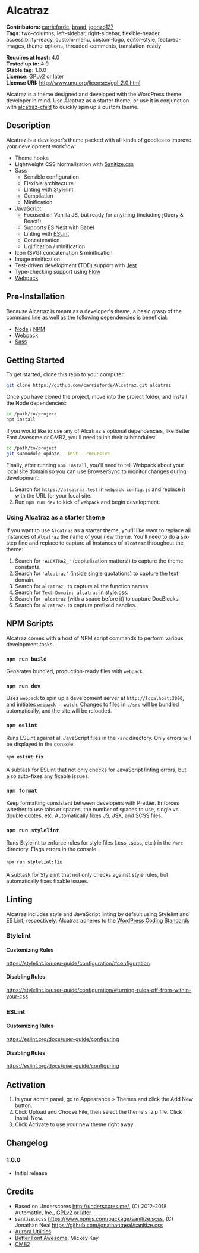 # Alcatraz

**Contributors:** [carrieforde](https://profiles.wordpress.org/carrieforde), [braad](https://profiles.wordpress.org/braad), [jgonzo127](https://profiles.wordpress.org/jgonzo127)  
**Tags:** two-columns, left-sidebar, right-sidebar, flexible-header, accessibility-ready, custom-menu, custom-logo, editor-style, featured-images, theme-options, threaded-comments, translation-ready  

**Requires at least:** 4.0  
**Tested up to:** 4.9  
**Stable tag:** 1.0.0  
**License:** GPLv2 or later  
**License URI:** http://www.gnu.org/licenses/gpl-2.0.html  

Alcatraz is a theme designed and developed with the WordPress theme developer in mind. Use Alcatraz as a starter theme, or use it in conjunction with [alcatraz-child](https://github.com/carrieforde/alcatraz-child) to quickly spin up a custom theme.

## Description

Alcatraz is a developer's theme packed with all kinds of goodies to improve your development workflow:

- Theme hooks
- Lightweight CSS Normalization with [Sanitize.css](https://github.com/jonathantneal/sanitize.css)
- Sass
  * Sensible configuration
  * Flexible architecture
  * Linting with [Stylelint](https://stylelint.io/)
  * Compilation
  * Minification
- JavaScript
  * Focused on Vanilla JS, but ready for anything (including jQuery & React!)
  * Supports ES Next with Babel
  * Linting with [ESLint](https://eslint.org/)
  * Concatenation
  * Uglification / minification
- Icon (SVG) concatenation & minification
- Image minification
- Test-driven development (TDD) support with [Jest](https://facebook.github.io/jest/)
- Type-checking support using [Flow](https://flow.org/en/)
- [Webpack](https://webpack.js.org/)

## Pre-Installation

Because Alcatraz is meant as a developer's theme, a basic grasp of the command line as well as the following dependencies is beneficial:

* [Node](http://node.js) / [NPM](https://npmjs.org)
* [Webpack](https://webpack.js.org/)
* [Sass](http://sass-lang.com)

## Getting Started

To get started, clone this repo to your computer:  

```sh
git clone https://github.com/carrieforde/Alcatraz.git alcatraz
```

Once you have cloned the project, move into the project folder, and install the Node dependencies:

```sh
cd /path/to/project
npm install
```

If you would like to use any of Alcatraz's optional dependencies, like Better Font Awesome or CMB2, you'll need to init their submodules:  

```sh
cd /path/to/project
git submodule update --init --recursive
```

Finally, after running `npm install`, you'll need to tell Webpack about your local site domain so you can use BrowserSync to monitor changes during development:  

1. Search for `https://alcatraz.test` in `webpack.config.js` and replace it with the URL for your local site.
1. Run `npm run dev` to kick of `webpack` and begin development.


### Using Alcatraz as a starter theme
If you want to use `Alcatraz` as a starter theme, you'll like want to replace all instances of `Alcatraz` the name of your new theme. You'll need to do a six-step find and replace to capture all instances of `alcatraz` throughout the theme:  

1. Search for `'ALCATRAZ_'` (capitalization matters!) to capture the theme constants.
1. Search for `'alcatraz'` (inside single quotations) to capture the text domain.
1. Search for `alcatraz_` to capture all the function names.
1. Search for `Text Domain: alcatraz` in style.css.
1. Search for ` alcatraz` (with a space before it) to capture DocBlocks.
1. Search for `alcatraz-` to capture prefixed handles.


## NPM Scripts
Alcatraz comes with a host of NPM script commands to perform various development tasks.

### `npm run build`
Generates bundled, production-ready files with `webpack`.

### `npm run dev`
Uses `webpack` to spin up a development server at `http://localhost:3000`, and initiates `webpack --watch`. Changes to files in `./src` will be bundled automatically, and the site will be reloaded.

### `npm eslint`
Runs ESLint against all JavaScript files in the `/src` directory. Only errors will be displayed in the console.

#### `npm eslint:fix`
A subtask for ESLint that not only checks for JavaScript linting errors, but also auto-fixes any fixable issues.

### `npm format`
Keep formatting consistent between developers with Prettier. Enforces whether to use tabs or spaces, the number of spaces to use, single vs. double quotes, etc. Automatically fixes JS, JSX, and SCSS files.

### `npm run stylelint`
Runs Stylelint to enforce rules for style files (.css, .scss, etc.) in the `/src` directory. Flags errors in the console.

#### `npm run stylelint:fix`
A subtask for Stylelint that not only checks against style rules, but automatically fixes fixable issues.

## Linting
Alcatraz includes style and JavaScript linting by default using Stylelint and ES Lint, respectively. Alcatraz adheres to the [WordPress Coding Standards](https://codex.wordpress.org/WordPress_Coding_Standards)

### Stylelint

#### Customizing Rules
https://stylelint.io/user-guide/configuration/#configuration

#### Disabling Rules
https://stylelint.io/user-guide/configuration/#turning-rules-off-from-within-your-css

### ESLint

#### Customizing Rules
https://eslint.org/docs/user-guide/configuring

#### Disabling Rules
https://eslint.org/docs/user-guide/configuring


## Activation

1. In your admin panel, go to Appearance > Themes and click the Add New button.
1. Click Upload and Choose File, then select the theme's .zip file. Click Install Now.
1. Click Activate to use your new theme right away.

## Changelog

### 1.0.0
* Initial release

## Credits

* Based on Underscores http://underscores.me/, (C) 2012-2018 Automattic, Inc., [GPLv2 or later](https://www.gnu.org/licenses/gpl-2.0.html)
* sanitize.scss https://www.npmjs.com/package/sanitize.scss, (C) Jonathan Neal https://github.com/jonathantneal/sanitize.css
* [Aurora Utilities](https://www.npmjs.com/package/aurora-utilities)
* [Better Font Awesome](https://github.com/MickeyKay/better-font-awesome-library), Mickey Kay
* [CMB2](https://github.com/CMB2/CMB2)
